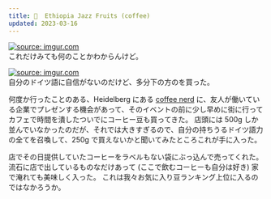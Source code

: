 ```yaml
---
title: 🫘  Ethiopia Jazz Fruits (coffee)
updated: 2023-03-16
---
```


<a href="https://imgur.com/XrOBICI"><img src="https://i.imgur.com/XrOBICI.jpg" title="source: imgur.com" /></a>  
これだけみても何のことかわからんけど。

<a href="https://imgur.com/IhEDqkd"><img src="https://i.imgur.com/IhEDqkd.png" title="source: imgur.com" /></a>  
自分のドイツ語に自信がないのだけど、多分下の方のを買った。

何度か行ったことのある、Heidelberg にある [coffee nerd](https://sotaro.io/coffee/coffee-nerd) に、友人が働いている企業でプレゼンする機会があって、そのイベントの前に少し早めに街に行ってカフェで時間を潰したついでにコーヒー豆も買ってきた。
店頭には 500g しか並んでいなかったのだが、それでは大きすぎるので、自分の持ちうるドイツ語力の全てを召喚して、250g で買えないかと聞いてみたところこれが手に入った。

店でその日提供していたコーヒーをラベルもない袋にぶっ込んで売ってくれた。
流石に店で出しているものなだけあって (ここで飲むコーヒーも自分は好き) 家で淹れても美味しく入った。
これは我々お気に入り豆ランキング上位に入るのではなかろうか。
